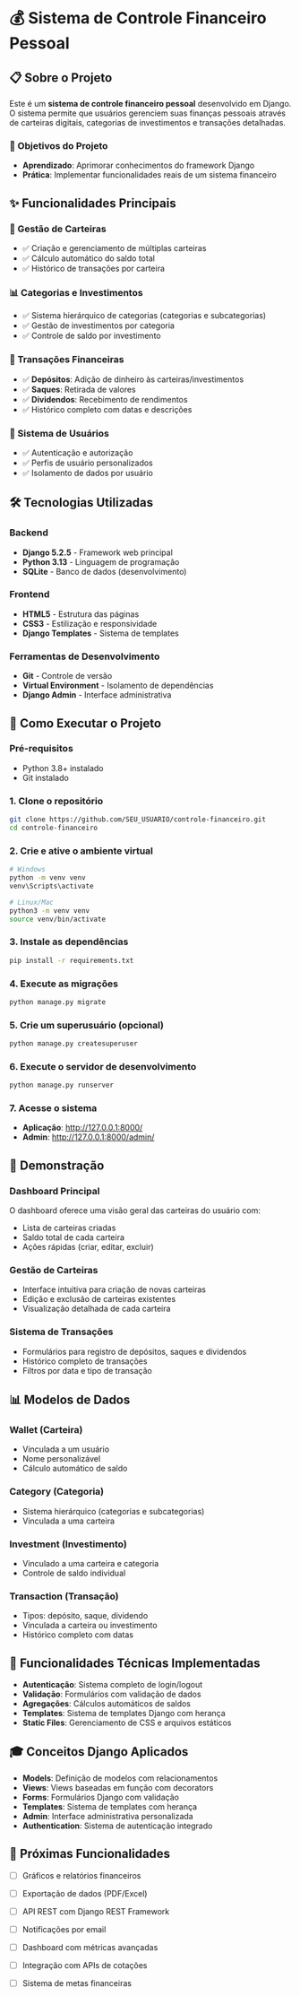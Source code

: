 # 💰 Sistema de Controle Financeiro Pessoal


## 📋 Sobre o Projeto

Este é um **sistema de controle financeiro pessoal** desenvolvido em Django. O sistema permite que usuários gerenciem suas finanças pessoais através de carteiras digitais, categorias de investimentos e transações detalhadas.

### 🎯 Objetivos do Projeto
- **Aprendizado**: Aprimorar conhecimentos do framework Django
- **Prática**: Implementar funcionalidades reais de um sistema financeiro

## ✨ Funcionalidades Principais

### 🏦 Gestão de Carteiras
- ✅ Criação e gerenciamento de múltiplas carteiras
- ✅ Cálculo automático do saldo total
- ✅ Histórico de transações por carteira

### 📊 Categorias e Investimentos
- ✅ Sistema hierárquico de categorias (categorias e subcategorias)
- ✅ Gestão de investimentos por categoria
- ✅ Controle de saldo por investimento

### 💸 Transações Financeiras
- ✅ **Depósitos**: Adição de dinheiro às carteiras/investimentos
- ✅ **Saques**: Retirada de valores
- ✅ **Dividendos**: Recebimento de rendimentos
- ✅ Histórico completo com datas e descrições

### 👤 Sistema de Usuários
- ✅ Autenticação e autorização
- ✅ Perfis de usuário personalizados
- ✅ Isolamento de dados por usuário

## 🛠️ Tecnologias Utilizadas

### Backend
- **Django 5.2.5** - Framework web principal
- **Python 3.13** - Linguagem de programação
- **SQLite** - Banco de dados (desenvolvimento)

### Frontend
- **HTML5** - Estrutura das páginas
- **CSS3** - Estilização e responsividade
- **Django Templates** - Sistema de templates

### Ferramentas de Desenvolvimento
- **Git** - Controle de versão
- **Virtual Environment** - Isolamento de dependências
- **Django Admin** - Interface administrativa

## 🚀 Como Executar o Projeto

### Pré-requisitos
- Python 3.8+ instalado
- Git instalado

### 1. Clone o repositório
```bash
git clone https://github.com/SEU_USUARIO/controle-financeiro.git
cd controle-financeiro
```

### 2. Crie e ative o ambiente virtual
```bash
# Windows
python -m venv venv
venv\Scripts\activate

# Linux/Mac
python3 -m venv venv
source venv/bin/activate
```

### 3. Instale as dependências
```bash
pip install -r requirements.txt
```

### 4. Execute as migrações
```bash
python manage.py migrate
```

### 5. Crie um superusuário (opcional)
```bash
python manage.py createsuperuser
```

### 6. Execute o servidor de desenvolvimento
```bash
python manage.py runserver
```

### 7. Acesse o sistema
- **Aplicação**: http://127.0.0.1:8000/
- **Admin**: http://127.0.0.1:8000/admin/

## 📱 Demonstração

### Dashboard Principal
O dashboard oferece uma visão geral das carteiras do usuário com:
- Lista de carteiras criadas
- Saldo total de cada carteira
- Ações rápidas (criar, editar, excluir)

### Gestão de Carteiras
- Interface intuitiva para criação de novas carteiras
- Edição e exclusão de carteiras existentes
- Visualização detalhada de cada carteira

### Sistema de Transações
- Formulários para registro de depósitos, saques e dividendos
- Histórico completo de transações
- Filtros por data e tipo de transação


## 📊 Modelos de Dados

### Wallet (Carteira)
- Vinculada a um usuário
- Nome personalizável
- Cálculo automático de saldo

### Category (Categoria)
- Sistema hierárquico (categorias e subcategorias)
- Vinculada a uma carteira

### Investment (Investimento)
- Vinculado a uma carteira e categoria
- Controle de saldo individual

### Transaction (Transação)
- Tipos: depósito, saque, dividendo
- Vinculada a carteira ou investimento
- Histórico completo com datas

## 🔧 Funcionalidades Técnicas Implementadas

- **Autenticação**: Sistema completo de login/logout
- **Validação**: Formulários com validação de dados
- **Agregações**: Cálculos automáticos de saldos
- **Templates**: Sistema de templates Django com herança
- **Static Files**: Gerenciamento de CSS e arquivos estáticos

## 🎓 Conceitos Django Aplicados

- **Models**: Definição de modelos com relacionamentos
- **Views**: Views baseadas em função com decorators
- **Forms**: Formulários Django com validação
- **Templates**: Sistema de templates com herança
- **Admin**: Interface administrativa personalizada
- **Authentication**: Sistema de autenticação integrado

## 🚧 Próximas Funcionalidades

- [ ] Gráficos e relatórios financeiros
- [ ] Exportação de dados (PDF/Excel)
- [ ] API REST com Django REST Framework
- [ ] Notificações por email
- [ ] Dashboard com métricas avançadas
- [ ] Integração com APIs de cotações
- [ ] Sistema de metas financeiras

